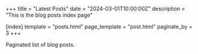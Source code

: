 +++
title = "Latest Posts"
date = "2024-03-01T10:00:00Z"
description = "This is the blog posts index page"

[index]
template = "posts.html"
page_template = "post.html"
paginate_by = 3
+++

Paginated list of blog posts.
